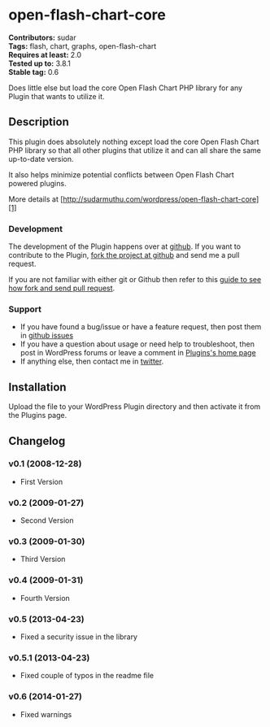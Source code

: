 # open-flash-chart-core #
**Contributors:** sudar  
**Tags:** flash, chart, graphs, open-flash-chart  
**Requires at least:** 2.0  
**Tested up to:** 3.8.1  
**Stable tag:** 0.6  
	
Does little else but load the core Open Flash Chart PHP library for any Plugin that wants to utilize it.
	
## Description ##

This plugin does absolutely nothing except load the core Open Flash Chart PHP library so that all other plugins that utilize it and can all share the same up-to-date version.

It also helps minimize potential conflicts between Open Flash Chart powered plugins.

More details at [http://sudarmuthu.com/wordpress/open-flash-chart-core][1]

### Development

The development of the Plugin happens over at [github](http://github.com/sudar/open-flash-chart-core). If you want to contribute to the Plugin, [fork the project at github](http://github.com/sudar/open-flash-chart-core) and send me a pull request.

If you are not familiar with either git or Github then refer to this [guide to see how fork and send pull request](http://sudarmuthu.com/blog/contributing-to-project-hosted-in-github).

### Support

- If you have found a bug/issue or have a feature request, then post them in [github issues](https://github.com/sudar/open-flash-chart-core/issues)
- If you have a question about usage or need help to troubleshoot, then post in WordPress forums or leave a comment in [Plugins's home page][1]
- If anything else, then contact me in [twitter][2].

 [1]: http://sudarmuthu.com/wordpress/open-flash-chart-core
 [2]: http://twitter.com/sudarmuthu

## Installation ##

Upload the file to your WordPress Plugin directory and then activate it from the Plugins page.

## Changelog ##

### v0.1 (2008-12-28) 
* First Version

### v0.2 (2009-01-27) 
* Second Version

### v0.3 (2009-01-30) 
* Third Version

### v0.4 (2009-01-31) 
* Fourth Version

### v0.5 (2013-04-23)
* Fixed a security issue in the library

### v0.5.1 (2013-04-23)
* Fixed couple of typos in the readme file

### v0.6 (2014-01-27)
- Fixed warnings
